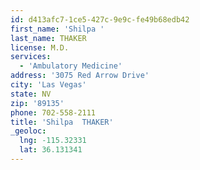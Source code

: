 ```yaml
---
id: d413afc7-1ce5-427c-9e9c-fe49b68edb42
first_name: 'Shilpa '
last_name: THAKER
license: M.D.
services:
  - 'Ambulatory Medicine'
address: '3075 Red Arrow Drive'
city: 'Las Vegas'
state: NV
zip: '89135'
phone: 702-558-2111
title: 'Shilpa  THAKER'
_geoloc:
  lng: -115.32331
  lat: 36.131341
---
```


